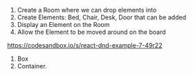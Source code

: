 1. Create a Room where we can drop elements into
2. Create Elements: Bed, Chair, Desk, Door that can be added
3. Display an Element on the Room
4. Allow the Element to be moved around on the board

https://codesandbox.io/s/react-dnd-example-7-49r22
1. Box
2. Container.

